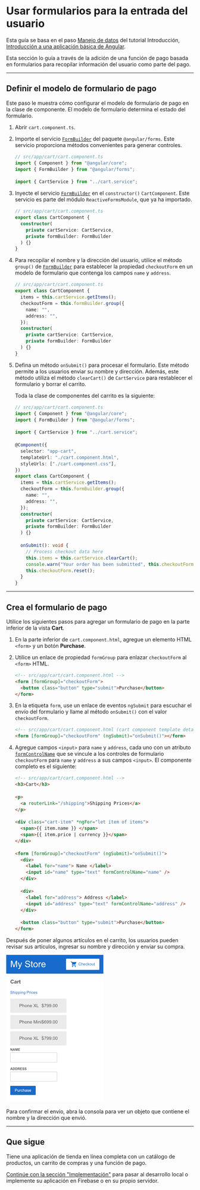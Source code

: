 # Usar formularios para la entrada del usuario

Esta guía se basa en el paso [Manejo de datos](..\manejo-de-datos\README) del tutorial Introducción, [Introducción a una aplicación básica de Angular](..\Empezar\README).

Esta sección lo guía a través de la adición de una función de pago basada en formularios para recopilar información del usuario como parte del pago.

---

## Definir el modelo de formulario de pago

Este paso le muestra cómo configurar el modelo de formulario de pago en la clase de componente. El modelo de formulario determina el estado del formulario.

1. Abrir `cart.component.ts`.

2. Importe el servicio [`FormBuilder`](https://angular.io/api/forms/FormBuilder) del paquete `@angular/forms`. Este servicio proporciona métodos convenientes para generar controles.

   ```ts
   // src/app/cart/cart.component.ts
   import { Component } from "@angular/core";
   import { FormBuilder } from "@angular/forms";

   import { CartService } from "../cart.service";
   ```

3. Inyecte el servicio [`FormBuilder`](https://angular.io/api/forms/FormBuilder) en el `constructor()` `CartComponent`. Este servicio es parte del módulo `ReactiveFormsModule`, que ya ha importado.

   ```typescript
   // src/app/cart/cart.component.ts
   export class CartComponent {
     constructor(
       private cartService: CartService,
       private formBuilder: FormBuilder
     ) {}
   }
   ```

4. Para recopilar el nombre y la dirección del usuario, utilice el método `group()` de [`FormBuilder`](https://angular.io/api/forms/FormBuilder) para establecer la propiedad `checkoutForm` en un modelo de formulario que contenga los campos `name` y `address`.

   ```ts
   // src/app/cart/cart.component.ts
   export class CartComponent {
     items = this.cartService.getItems();
     checkoutForm = this.formBuilder.group({
       name: "",
       address: "",
     });
     constructor(
       private cartService: CartService,
       private formBuilder: FormBuilder
     ) {}
   }
   ```

5. Defina un método `onSubmit()` para procesar el formulario. Este método permite a los usuarios enviar su nombre y dirección. Además, este método utiliza el método `clearCart()` de `CartService` para restablecer el formulario y borrar el carrito.

   Toda la clase de componentes del carrito es la siguiente:

   ```ts
   // src/app/cart/cart.component.ts
   import { Component } from "@angular/core";
   import { FormBuilder } from "@angular/forms";

   import { CartService } from "../cart.service";

   @Component({
     selector: "app-cart",
     templateUrl: "./cart.component.html",
     styleUrls: ["./cart.component.css"],
   })
   export class CartComponent {
     items = this.cartService.getItems();
     checkoutForm = this.formBuilder.group({
       name: "",
       address: "",
     });
     constructor(
       private cartService: CartService,
       private formBuilder: FormBuilder
     ) {}

     onSubmit(): void {
       // Process checkout data here
       this.items = this.cartService.clearCart();
       console.warn("Your order has been submitted", this.checkoutForm.value);
       this.checkoutForm.reset();
     }
   }
   ```

---

## Crea el formulario de pago

Utilice los siguientes pasos para agregar un formulario de pago en la parte inferior de la vista **Cart**.

1. En la parte inferior de `cart.component.html`, agregue un elemento HTML `<form>` y un botón **Purchase**.

2. Utilice un enlace de propiedad `formGroup` para enlazar `checkoutForm` al `<form>` HTML.

   ```html
   <!-- src/app/cart/cart.component.html -->
   <form [formGroup]="checkoutForm">
     <button class="button" type="submit">Purchase</button>
   </form>
   ```

3. En la etiqueta `form`, use un enlace de eventos `ngSubmit` para escuchar el envío del formulario y llame al método `onSubmit()` con el valor `checkoutForm`.

   ```html
   <!-- src/app/cart/cart.component.html (cart component template detail) -->
   <form [formGroup]="checkoutForm" (ngSubmit)="onSubmit()"></form>
   ```

4. Agregue campos `<input>` para `name` y `address`, cada uno con un atributo [`formControlName`](https://angular.io/api/forms/FormControlName) que se vincule a los controles de formulario `checkoutForm` para `name` y `address` a sus campos `<input>`. El componente completo es el siguiente:

   ```html
   <!-- src/app/cart/cart.component.html -->
   <h3>Cart</h3>

   <p>
     <a routerLink="/shipping">Shipping Prices</a>
   </p>

   <div class="cart-item" *ngFor="let item of items">
     <span>{{ item.name }} </span>
     <span>{{ item.price | currency }}</span>
   </div>

   <form [formGroup]="checkoutForm" (ngSubmit)="onSubmit()">
     <div>
       <label for="name"> Name </label>
       <input id="name" type="text" formControlName="name" />
     </div>

     <div>
       <label for="address"> Address </label>
       <input id="address" type="text" formControlName="address" />
     </div>

     <button class="button" type="submit">Purchase</button>
   </form>
   ```

Después de poner algunos artículos en el carrito, los usuarios pueden revisar sus artículos, ingresar su nombre y dirección y enviar su compra.

![](images\cart-with-items-and-form.png)

Para confirmar el envío, abra la consola para ver un objeto que contiene el nombre y la dirección que envió.

---

## Que sigue

Tiene una aplicación de tienda en línea completa con un catálogo de productos, un carrito de compras y una función de pago.

[Continúe con la sección "Implementación"](../Implementacion) para pasar al desarrollo local o implemente su aplicación en Firebase o en su propio servidor.
